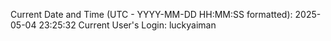 Current Date and Time (UTC - YYYY-MM-DD HH:MM:SS formatted): 2025-05-04 23:25:32
Current User's Login: luckyaiman

